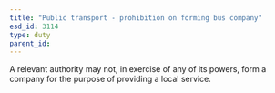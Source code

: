 ```yaml
---
title: "Public transport - prohibition on forming bus company"
esd_id: 3114
type: duty
parent_id:  
---
```


A relevant authority may not, in exercise of any of its powers, form a company for the purpose of providing a local service.

